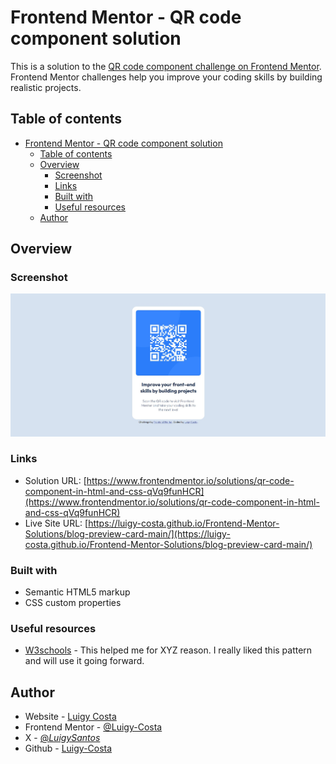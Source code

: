 # Frontend Mentor - QR code component solution

This is a solution to the [QR code component challenge on Frontend Mentor](https://www.frontendmentor.io/challenges/qr-code-component-iux_sIO_H). Frontend Mentor challenges help you improve your coding skills by building realistic projects.

## Table of contents

- [Frontend Mentor - QR code component solution](#frontend-mentor---qr-code-component-solution)
  - [Table of contents](#table-of-contents)
  - [Overview](#overview)
    - [Screenshot](#screenshot)
    - [Links](#links)
    - [Built with](#built-with)
    - [Useful resources](#useful-resources)
  - [Author](#author)

## Overview

### Screenshot

![screenshot](screenshot.jpg)

### Links

- Solution URL: [https://www.frontendmentor.io/solutions/qr-code-component-in-html-and-css-qVq9funHCR](https://www.frontendmentor.io/solutions/qr-code-component-in-html-and-css-qVq9funHCR)
- Live Site URL: [https://luigy-costa.github.io/Frontend-Mentor-Solutions/blog-preview-card-main/](https://luigy-costa.github.io/Frontend-Mentor-Solutions/blog-preview-card-main/)

### Built with

- Semantic HTML5 markup
- CSS custom properties

### Useful resources

- [W3schools](https://www.w3schools.com/) - This helped me for XYZ reason. I really liked this pattern and will use it going forward.

## Author

- Website - [Luigy Costa](https://luigy-costa.github.io)
- Frontend Mentor - [@Luigy-Costa](https://www.frontendmentor.io/profile/Luigy-Costa)
- X - [@_LuigySantos_](https://x.com/_LuigySantos_)
- Github - [Luigy-Costa](https://github.com/Luigy-Costa)
